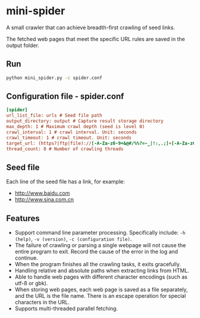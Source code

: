 # mini-spider

A small crawler that can achieve breadth-first crawling of seed links.

The fetched web pages that meet the specific URL rules are saved in the output folder.

## Run

```bash
python mini_spider.py -c spider.conf
```

## Configuration file - spider.conf

```ini
[spider]
url_list_file: urls # Seed file path
output_directory: output # Capture result storage directory
max_depth: 1 # Maximum crawl depth (seed is level 0)
crawl_interval: 1 # crawl interval. Unit: seconds
crawl_timeout: 1 # crawl timeout. Unit: seconds
target_url: (https?|ftp|file)://[-A-Za-z0-9+&@#/%%?=~_|!:,.;]+[-A-Za-z0-9 +&@#/%%=~_|]
thread_count: 8 # Number of crawling threads
```

## Seed file

Each line of the seed file has a link, for example:

- <http://www.baidu.com>
- <http://www.sina.com.cn>

## Features

- Support command line parameter processing. Specifically include: `-h (help)`, `-v (version)`, `-c (configuration file)`.
- The failure of crawling or parsing a single webpage will not cause the entire program to exit. Record the cause of the error in the log and continue.
- When the program finishes all the crawling tasks, it exits gracefully.
- Handling relative and absolute paths when extracting links from HTML.
- Able to handle web pages with different character encodings (such as utf-8 or gbk).
- When storing web pages, each web page is saved as a file separately, and the URL is the file name. There is an escape operation for special characters in the URL.
- Supports multi-threaded parallel fetching.
